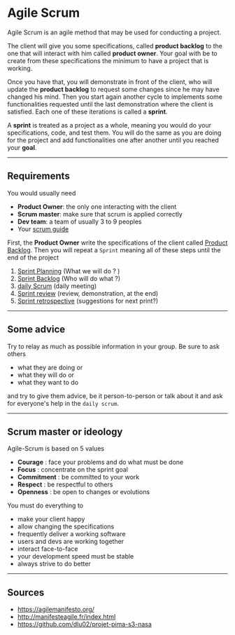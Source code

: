# Agile Scrum

Agile Scrum is an agile method that may be used
for conducting a project.

The client will give you some specifications,
called **product backlog** to the one that will
interact with him called **product owner**. Your goal
with be to create from these specifications the minimum to
have a project that is working.

Once you have that, you will demonstrate in front of
the client, who will update the **product backlog**
to request some changes since he may have changed his
mind. Then you start again another cycle to implements
some functionalities requested until the last demonstration
where the client is satisfied. Each one of these iterations
is called a **sprint**.

A **sprint** is treated as a project as a whole, meaning
you would do your specifications, code, and test them.
You will do the same as you are doing for the project 
and add functionalities one after another until you reached
your **goal**.

<hr class="sl">

## Requirements

You would usually need

* **Product Owner**: the only one interacting with the client
* **Scrum master**: make sure that scrum is applied correctly
* **Dev team**: a team of usually 3 to 9 peoples
* Your [scrum guide](https://agilemanifesto.org/)

First, the **Product Owner** write the specifications of the client
called [Product Backlog](product-backlog.md).
Then you will repeat a ``Sprint`` meaning all
of these steps until the end of the project

1. [Sprint Planning](sprint/planning.md) <span class="tms">(What we will do ? )</span>
2. [Sprint Backlog](sprint/backlog.md) <span class="tms">(Who will do what ?)</span>
3. [daily Scrum](sprint/daily.md) <span class="tms">(daily meeting)</span>
4. [Sprint review](sprint/review.md) <span class="tms">(review, demonstration, at the end)</span>
5. [Sprint retrospective](sprint/retrospective.md) <span class="tms">(suggestions for next print?)</span>

<hr class="sr">

## Some advice

Try to relay as much as possible information in your group. Be sure to ask others

* what they are doing or
* what they will do or
* what they want to do

and try to give them advice, be it person-to-person or talk about it and ask
for everyone's help in the ``daily scrum``.

<hr class="sl">

## Scrum master or ideology

Agile-Scrum is based on 5 values

* **Courage** : face your problems and do what must be done
* **Focus** : concentrate on the sprint goal
* **Commitment** : be committed to your work
* **Respect** : be respectful to others
* **Openness** : be open to changes or evolutions

You must do everything to

* make your client happy
* allow changing the specifications
* frequently deliver a working software
* users and devs are working together
* interact face-to-face
* your development speed must be stable
* always strive to do better

<hr class="sr">

## Sources

* <https://agilemanifesto.org/>
* <http://manifesteagile.fr/index.html>
* <https://github.com/dlu02/projet-pima-s3-nasa>